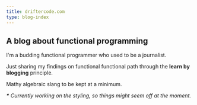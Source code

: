 ```yaml
---
title: driftercode.com
type: blog-index
---
```


## A blog about functional programming

I'm a budding functional programmer who used to be a journalist.

Just sharing my findings on functional functional path through the **learn by blogging** principle.

Mathy algebraic slang to be kept at a minimum.

_**\*** Currently working on the styling, so things might seem off at the moment._
